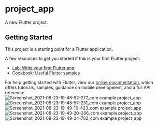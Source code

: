 # project_app

A new Flutter project.

## Getting Started

This project is a starting point for a Flutter application.

A few resources to get you started if this is your first Flutter project:

- [Lab: Write your first Flutter app](https://flutter.dev/docs/get-started/codelab)
- [Cookbook: Useful Flutter samples](https://flutter.dev/docs/cookbook)

For help getting started with Flutter, view our
[online documentation](https://flutter.dev/docs), which offers tutorials,
samples, guidance on mobile development, and a full API reference.
![Screenshot_2021-08-23-19-48-52-277_com example project_app](https://github.com/Nilay127/Project_Buddy/assets/68941766/4039668e-8075-49af-9826-d86cff709df5)
![Screenshot_2021-08-23-19-48-57-231_com example project_app](https://github.com/Nilay127/Project_Buddy/assets/68941766/0a775a9f-b15b-4c1a-8531-e020906950ed)
![Screenshot_2021-08-23-19-49-16-423_com example project_app](https://github.com/Nilay127/Project_Buddy/assets/68941766/a0404bbf-c802-44eb-b5cb-d669c6d60ec9)
![Screenshot_2021-08-23-19-49-20-366_com example project_app](https://github.com/Nilay127/Project_Buddy/assets/68941766/7bdd588c-886d-40b7-8a5b-c3e3e7c6058e)
![Screenshot_2021-08-23-19-49-24-782_com example project_app](https://github.com/Nilay127/Project_Buddy/assets/68941766/f0b59d44-f49d-4fe0-a5cf-725a9bd7ccca)

